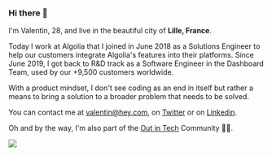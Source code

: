 ### Hi there 👋

I'm Valentin, 28, and live in the beautiful city of **Lille, France**.

Today I work at Algolia that I joined in June 2018 as a Solutions Engineer to help our customers integrate Algolia's features into their platforms. Since June 2019, I got back to R&D track as a Software Engineer in the Dashboard Team, used by our +9,500 customers worldwide.

With a product mindset, I don't see coding as an end in itself but rather a means to bring a solution to a broader problem that needs to be solved.

You can contact me at valentin@hey.com, on [Twitter](https://twitter.com/valentindotxyz) or on [Linkedin](https://linkedin.com/in/valentindotxyz).

Oh and by the way, I'm also part of the [Out in Tech](https://outintech.com) Community 🏳️‍🌈.

![](https://api.kindspeech.org/v1/badge)
